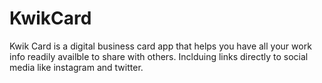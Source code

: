 # KwikCard

Kwik Card is a digital business card app that helps you have all your work info readily availble to share with others. Inclduing links directly to social media like instagram and twitter. 
